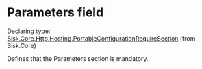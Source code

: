 <!--

Copyrights 2023 Sisk Framework - CypherPotato
Published under MIT license

!!! DO NOT EDIT THIS FILE !!!
This file was generated by a tool in the Sisk package. To edit the information in this documentation,
edit the XML documentation present in the Sisk source code.

-->


# Parameters field

Declaring type: [Sisk.Core.Http.Hosting.PortableConfigurationRequireSection](/read?q=/contents/spec/Sisk.Core.Http.Hosting.PortableConfigurationRequireSection.md) (from Sisk.Core)


Defines that the Parameters section is mandatory.

